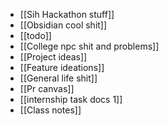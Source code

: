 - [[Sih Hackathon stuff]]
- [[Obsidian cool shit]]
- [[todo]]
- [[College npc shit and problems]]  
- [[Project ideas]]
- [[Feature ideations]]
- [[General life shit]]
- [[Pr canvas]]
- [[internship task docs 1]]
- [[Class notes]]

